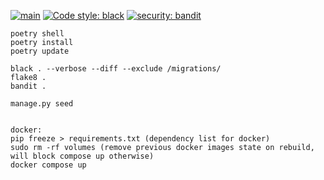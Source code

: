 [![main](https://github.com/lyingtakemura/socmed-sample/actions/workflows/main.yaml/badge.svg)](https://github.com/lyingtakemura/socmed-sample/actions/workflows/main.yaml)
[![Code style: black](https://img.shields.io/badge/code%20style-black-000000.svg)](https://github.com/psf/black)
[![security: bandit](https://img.shields.io/badge/security-bandit-yellow.svg)](https://github.com/PyCQA/bandit)

```
poetry shell
poetry install
poetry update

black . --verbose --diff --exclude /migrations/
flake8 .
bandit .

manage.py seed


docker:
pip freeze > requirements.txt (dependency list for docker)
sudo rm -rf volumes (remove previous docker images state on rebuild, will block compose up otherwise)
docker compose up
```

